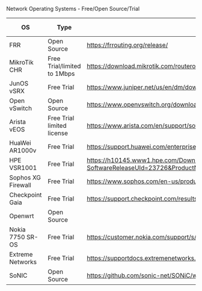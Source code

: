 Network Operating Systems - Free/Open Source/Trial

|OS|Type|Location|Requires Account|
|--|----|--------|----------------|
|FRR|Open Source|https://frrouting.org/release/|No|
|MikroTik CHR|Free Trial/limited to 1Mbps|https://download.mikrotik.com/routeros/|No|
|JunOS vSRX| Free Trial|https://www.juniper.net/us/en/dm/download-next-gen-vsrx-firewall-trial.html|Yes|
|Open vSwitch| Open Source|https://www.openvswitch.org/download/|No|
|Arista vEOS|Free Trial limited license|https://www.arista.com/en/support/software-download|Yes|
|HuaWei AR1000v|Free Trial|https://support.huawei.com/enterprise/en/routers/ar1000v-pid-21768212/software|Yes|
|HPE VSR1001|Free Trial|https://h10145.www1.hpe.com/Downloads/DownloadSoftware.aspx?SoftwareReleaseUId=23726&ProductNumber=JG811AAE&lang=en&cc=us&prodSeriesId=5443163&SaidNumber=|Yes|
|Sophos XG Firewall|Free Trial|https://www.sophos.com/en-us/products/next-gen-firewall/free-trial|Yes|
|Checkpoint Gaia|Free Trial|https://support.checkpoint.com/results/download/54509|No|
|Openwrt|Open Source||No|
|Nokia 7750 SR-OS|Free Trial|https://customer.nokia.com/support/s/product2/7750-sr-service-router/01t41000004gBqeAAE|Yes|
|Extreme Networks|Free Trial|https://supportdocs.extremenetworks.com/support/documentation/|No|
|SoNIC|Open Source|https://github.com/sonic-net/SONiC/wiki/SONiC-on-virtual-machine-for-Windows|No|

